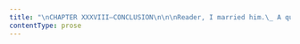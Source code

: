 ```yaml
---
title: "\nCHAPTER XXXVIII—CONCLUSION\n\n\nReader, I married him.\_ A quiet wedding we had: he and I, the parson and\nclerk, were alone present.\_ When we got back from church, I went into\nthe kitchen of the manor-house, where Mary was cooking the dinner and\nJohn cleaning the knives, and I said—\n\n“Mary, I have been married to Mr. Rochester this morning.”\_ The\nhousekeeper and her husband were both of that decent phlegmatic order of\npeople, to whom one may at any time safely communicate a remarkable\npiece of news without incurring the danger of having one’s ears pierced\nby some shrill ejaculation, and subsequently stunned by a torrent of\nwordy wonderment.\_ Mary did look up, and she did stare at me: the ladle\nwith which she was basting a pair of chickens roasting at the fire, did\nfor some three minutes hang suspended in air; and for the same space of\ntime John’s knives also had rest from the polishing process: but Mary,\nbending again over the roast, said only—\n\n“Have you, Miss?\_ Well, for sure!”\n\nA short time after she pursued—“I seed you go out with the master, but I\ndidn’t know you were gone to church to be wed;” and she basted away.\_\nJohn, when I turned to him, was grinning from ear to ear.\n\n“I telled Mary how it would be,” he said: “I knew what Mr. Edward” (John\nwas an old servant, and had known his master when he was the cadet of\nthe house, therefore, he often gave him his Christian name)—“I knew what\nMr. Edward would do; and I was certain he would not wait long neither:\nand he’s done right, for aught I know.\_ I wish you joy, Miss!” and he\npolitely pulled his forelock.\n\n“Thank you, John.\_ Mr. Rochester told me to give you and Mary this.”\_ I\nput into his hand a five-pound note.\_ Without waiting to hear more, I\nleft the kitchen.\_ In passing the door of that sanctum some time after,\nI caught the words—\n\n“She’ll happen do better for him nor ony o’t’ grand ladies.”\_ And again,\n“If she ben’t one o’ th’ handsomest, she’s noan faâl and varry\ngood-natured; and i’ his een she’s fair beautiful, onybody may see\nthat.”\n\nI wrote to Moor House and to Cambridge immediately, to say what I had\ndone: fully explaining also why I had thus acted.\_ Diana and Mary\napproved the step unreservedly.\_ Diana announced that she would just\ngive me time to get over the honeymoon, and then she would come and see\nme.\n\n“She had better not wait till then, Jane,” said Mr. Rochester, when I\nread her letter to him; “if she does, she will be too late, for our\nhoneymoon will shine our life long: its beams will only fade over your\ngrave or mine.”\n\nHow St. John received the news, I don’t know: he never answered the\nletter in which I communicated it: yet six months after he wrote to me,\nwithout, however, mentioning Mr. Rochester’s name or alluding to my\nmarriage.\_ His letter was then calm, and, though very serious, kind.\_ He\nhas maintained a regular, though not frequent, correspondence ever\nsince: he hopes I am happy, and trusts I am not of those who live\nwithout God in the world, and only mind earthly things.\n\nYou have not quite forgotten little Adèle, have you, reader?\_ I had not;\nI soon asked and obtained leave of Mr. Rochester, to go and see her at\nthe school where he had placed her.\_ Her frantic joy at beholding me\nagain moved me much.\_ She looked pale and thin: she said she was not\nhappy.\_ I found the rules of the establishment were too strict, its\ncourse of study too severe for a child of her age: I took her home with\nme.\_ I meant to become her governess once more, but I soon found this\nimpracticable; my time and cares were now required by another—my husband\nneeded them all.\_ So I sought out a school conducted on a more indulgent\nsystem, and near enough to permit of my visiting her often, and bringing\nher home sometimes.\_ I took care she should never want for anything that\ncould contribute to her comfort: she soon settled in her new abode,\nbecame very happy there, and made fair progress in her studies.\_ As she\ngrew up, a sound English education corrected in a great measure her\nFrench defects; and when she left school, I found in her a pleasing and\nobliging companion: docile, good-tempered, and well-principled.\_ By her\ngrateful attention to me and mine, she has long since well repaid any\nlittle kindness I ever had it in my power to offer her.\n\nMy tale draws to its close: one word respecting my experience of married\nlife, and one brief glance at the fortunes of those whose names have\nmost frequently recurred in this narrative, and I have done.\n\nI have now been married ten years.\_ I know what it is to live entirely\nfor and with what I love best on earth.\_ I hold myself supremely\nblest—blest beyond what language can express; because I am my husband’s\nlife as fully as he is mine.\_ No woman was ever nearer to her mate than\nI am: ever more absolutely bone of his bone and flesh of his flesh.\_ I\nknow no weariness of my Edward’s society: he knows none of mine, any\nmore than we each do of the pulsation of the heart that beats in our\nseparate bosoms; consequently, we are ever together.\_ To be together is\nfor us to be at once as free as in solitude, as gay as in company.\_ We\ntalk, I believe, all day long: to talk to each other is but a more\nanimated and an audible thinking.\_ All my confidence is bestowed on him,\nall his confidence is devoted to me; we are precisely suited in\ncharacter—perfect concord is the result.\n\nMr. Rochester continued blind the first two years of our union; perhaps\nit was that circumstance that drew us so very near—that knit us so very\nclose: for I was then his vision, as I am still his right hand.\_\nLiterally, I was (what he often called me) the apple of his eye.\_ He saw\nnature—he saw books through me; and never did I weary of gazing for his\nbehalf, and of putting into words the effect of field, tree, town,\nriver, cloud, sunbeam—of the landscape before us; of the weather round\nus—and impressing by sound on his ear what light could no longer stamp\non his eye.\_ Never did I weary of reading to him; never did I weary of\nconducting him where he wished to go: of doing for him what he wished to\nbe done.\_ And there was a pleasure in my services, most full, most\nexquisite, even though sad—because he claimed these services without\npainful shame or damping humiliation.\_ He loved me so truly, that he\nknew no reluctance in profiting by my attendance: he felt I loved him so\nfondly, that to yield that attendance was to indulge my sweetest wishes.\n\nOne morning at the end of the two years, as I was writing a letter to\nhis dictation, he came and bent over me, and said—“Jane, have you a\nglittering ornament round your neck?”\n\nI had a gold watch-chain: I answered “Yes.”\n\n“And have you a pale blue dress on?”\n\n\n\nI had.\_ He informed me then, that for some time he had fancied the\nobscurity clouding one eye was becoming less dense; and that now he was\nsure of it.\n\nHe and I went up to London.\_ He had the advice of an eminent oculist;\nand he eventually recovered the sight of that one eye.\_ He cannot now\nsee very distinctly: he cannot read or write much; but he can find his\nway without being led by the hand: the sky is no longer a blank to\nhim—the earth no longer a void.\_ When his first-born was put into his\narms, he could see that the boy had inherited his own eyes, as they once\nwere—large, brilliant, and black.\_ On that occasion, he again, with a\nfull heart, acknowledged that God had tempered judgment with mercy.\n\nMy Edward and I, then, are happy: and the more so, because those we most\nlove are happy likewise.\_ Diana and Mary Rivers are both married:\nalternately, once every year, they come to see us, and we go to see\nthem.\_ Diana’s husband is a captain in the navy, a gallant officer and a\ngood man.\_ Mary’s is a clergyman, a college friend of her brother’s,\nand, from his attainments and principles, worthy of the connection.\_\nBoth Captain Fitzjames and Mr. Wharton love their wives, and are loved\nby them.\n\nAs to St. John Rivers, he left England: he went to India.\_ He entered on\nthe path he had marked for himself; he pursues it still.\_ A more\nresolute, indefatigable pioneer never wrought amidst rocks and dangers.\_\nFirm, faithful, and devoted, full of energy, and zeal, and truth, he\nlabours for his race; he clears their painful way to improvement; he\nhews down like a giant the prejudices of creed and caste that encumber\nit.\_ He may be stern; he may be exacting; he may be ambitious yet; but\nhis is the sternness of the warrior Greatheart, who guards his pilgrim\nconvoy from the onslaught of Apollyon.\_ His is the exaction of the\napostle, who speaks but for Christ, when he says—“Whosoever will come\nafter me, let him deny himself, and take up his cross and follow me.”\_\nHis is the ambition of the high master-spirit, which aims to fill a\nplace in the first rank of those who are redeemed from the earth—who\nstand without fault before the throne of God, who share the last mighty\nvictories of the Lamb, who are called, and chosen, and faithful.\n\nSt. John is unmarried: he never will marry now.\_ Himself has hitherto\nsufficed to the toil, and the toil draws near its close: his glorious\nsun hastens to its setting.\_ The last letter I received from him drew\nfrom my eyes human tears, and yet filled my heart with divine joy: he\nanticipated his sure reward, his incorruptible crown.\_ I know that a\nstranger’s hand will write to me next, to say that the good and faithful\nservant has been called at length into the joy of his Lord.\_ And why\nweep for this?\_ No fear of death will darken St. John’s last hour: his\nmind will be unclouded, his heart will be undaunted, his hope will be\nsure, his faith steadfast.\_ His own words are a pledge of this—\n\n“My Master,” he says, “has forewarned me.\_ Daily He announces more\ndistinctly,—‘Surely I come quickly!’ and hourly I more eagerly\nrespond,—‘Amen; even so come, Lord Jesus!’”\n"
contentType: prose
---
```



